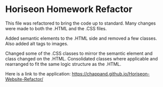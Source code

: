 # Horiseon Homework Refactor

This file was refactored to bring the code up to standard. Many changes were made to both the .HTML and the .CSS files.

Added semantic elements to the .HTML side and removed a few classes. Also added alt tags to images.

Changed some of the .CSS classes to mirror the semantic element and class changed on the .HTML. Consolidated classes where applicable and rearranged to fit the same logic structure as the .HTML.

Here is a link to the application: https://chappand.github.io/Horiseon-Website-Refactor/

